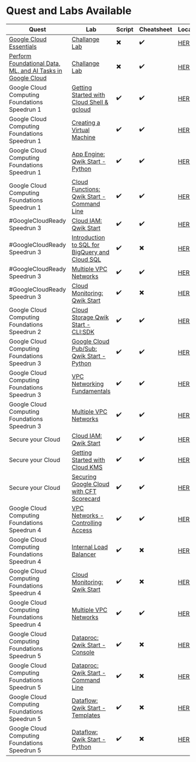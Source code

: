 # Quest and Labs Available

 | Quest | Lab | Script | Cheatsheet | Location |
 | ----- | --- | ------ | ---------- | -------- |
 | [Google Cloud Essentials](https://www.qwiklabs.com/quests/23) | [Challange Lab](https://www.qwiklabs.com/focuses/1734?parent=catalog) | :heavy_multiplication_x: | :heavy_check_mark: | [HERE](GC%20Essentials%20-%20Challenge%20Lab.md) |
  | [Perform Foundational Data, ML, and AI Tasks in Google Cloud](https://www.qwiklabs.com/quests/117) | [Challange Lab](https://www.qwiklabs.com/focuses/11044?parent=catalog) | :heavy_multiplication_x: | :heavy_check_mark: | [HERE](Perform%20Foundational%20Data%2C%20ML%2C%20and%20AI%20Tasks%20in%20Google%20Cloud%2FChallange%20Lab.md) |
 | Google Cloud Computing Foundations Speedrun 1 | [Getting Started with Cloud Shell & gcloud](https://www.qwiklabs.com/focuses/563?parent=catalog) | :heavy_check_mark: | :heavy_check_mark: | [HERE](Google%20Cloud%20Computing%20Foundations%20Speedrun%201/Getting%20Started%20with%20Cloud%20Shell%20%26%20gcloud) |
 | Google Cloud Computing Foundations Speedrun 1 | [Creating a Virtual Machine](https://www.qwiklabs.com/focuses/3563?parent=catalog) | :heavy_check_mark: | :heavy_check_mark: | [HERE](Google%20Cloud%20Computing%20Foundations%20Speedrun%201/Creating%20a%20Virtual%20Machine) |
 | Google Cloud Computing Foundations Speedrun 1 | [App Engine: Qwik Start - Python](https://www.qwiklabs.com/focuses/1014?parent=catalog)  | :heavy_check_mark: | :heavy_check_mark: | [HERE](Google%20Cloud%20Computing%20Foundations%20Speedrun%201/App%20Engine%20Qwik%20Start%20-%20Python) |
 | Google Cloud Computing Foundations Speedrun 1 | [Cloud Functions: Qwik Start - Command Line](https://www.qwiklabs.com/focuses/916?parent=catalog) | :heavy_check_mark: | :heavy_check_mark: | [HERE](Google%20Cloud%20Computing%20Foundations%20Speedrun%201/Cloud%20Functions%20Qwik%20Start%20-%20Command%20Line) |
 | #GoogleCloudReady Speedrun 3 | [Cloud IAM: Qwik Start](https://www.qwiklabs.com/focuses/551?parent=catalog) | :heavy_check_mark: | :heavy_check_mark: | [HERE](GoogleCloudReady%20Speedrun%203/Cloud%20IAM%20%20Qwik%20Start) |
 | #GoogleCloudReady Speedrun 3 | [Introduction to SQL for BigQuery and Cloud SQL](https://www.qwiklabs.com/focuses/2802?parent=catalog) | :heavy_check_mark: | :heavy_multiplication_x: | [HERE](GoogleCloudReady%20Speedrun%203/Introduction%20to%20SQL%20for%20BigQuery%20and%20Cloud%20SQL) |
 | #GoogleCloudReady Speedrun 3 | [Multiple VPC Networks](https://www.qwiklabs.com/focuses/1230?parent=catalog) | :heavy_check_mark: | :heavy_check_mark: | [HERE](GoogleCloudReady%20Speedrun%203/Multiple%20VPC%20Networks) |
 | #GoogleCloudReady Speedrun 3 | [Cloud Monitoring: Qwik Start](https://www.qwiklabs.com/focuses/10599?parent=catalog) | :heavy_check_mark: | :heavy_multiplication_x: | [HERE](GoogleCloudReady%20Speedrun%203/Cloud%20Monitoring%20%20Qwik%20Start) |
 | Google Cloud Computing Foundations Speedrun 2 | [Cloud Storage Qwik Start - CLI:SDK](https://www.qwiklabs.com/focuses/569?parent=catalog) | :heavy_check_mark: | :heavy_check_mark: | [HERE](Google%20Cloud%20Computing%20Foundations%20Speedrun%202/Cloud%20Storage%20Qwik%20Start%20-%20CLI:SDK) |
 | Google Cloud Computing Foundations Speedrun 3 | [Google Cloud Pub/Sub: Qwik Start - Python](https://www.qwiklabs.com/focuses/2775?parent=catalog) | :heavy_check_mark: | :heavy_check_mark: | [HERE](Google%20Cloud%20Computing%20Foundations%20Speedrun%203/Google%20Cloud%20Pub:Sub%20-%20Qwik%20Start%20-%20Python) |
 | Google Cloud Computing Foundations Speedrun 3 | [VPC Networking Fundamentals](https://www.qwiklabs.com/focuses/1229?parent=catalog) | :heavy_check_mark: | :heavy_check_mark: | [HERE](Google%20Cloud%20Computing%20Foundations%20Speedrun%203/VPC%20Networking%20Fundamentals) |
 | Google Cloud Computing Foundations Speedrun 3 | [Multiple VPC Networks](https://www.qwiklabs.com/focuses/1230?parent=catalog) | :heavy_check_mark: | :heavy_check_mark: | [HERE](Google%20Cloud%20Computing%20Foundations%20Speedrun%203/VPC%20Networking%20Fundamentals) |
 | Secure your Cloud | [Cloud IAM: Qwik Start](https://www.qwiklabs.com/focuses/551?parent=catalog) | :heavy_check_mark: | :heavy_check_mark: | [HERE](Secure%20your%20Cloud/Cloud%20IAM%20%20Qwik%20Start) |
 | Secure your Cloud | [Getting Started with Cloud KMS](https://www.qwiklabs.com/focuses/1713?parent=catalog) | :heavy_check_mark: | :heavy_check_mark: | [HERE](Secure%20your%20Cloud/Getting%20Started%20with%20Cloud%20KMS) |
 | Secure your Cloud | [Securing Google Cloud with CFT Scorecard](https://www.qwiklabs.com/focuses/10437?parent=catalog) | :heavy_check_mark: | :heavy_check_mark: | [HERE](Secure%20your%20Cloud/Securing%20Google%20Cloud%20with%20CFT%20Scorecard) |
| Google Cloud Computing Foundations Speedrun 4 | [VPC Networks - Controlling Access](https://www.qwiklabs.com/focuses/1231?parent=catalog) | :heavy_check_mark: | :heavy_check_mark: | [HERE](Google%20Cloud%20Computing%20Foundations%20Speedrun%204/VPC%20Networks%20-%20Controlling%20Access) |
| Google Cloud Computing Foundations Speedrun 4 | [Internal Load Balancer](https://www.qwiklabs.com/focuses/1910?parent=catalog) | :heavy_check_mark: | :heavy_multiplication_x: | [HERE](Google%20Cloud%20Computing%20Foundations%20Speedrun%204/Internal%20Load%20Balancer) |
| Google Cloud Computing Foundations Speedrun 4 | [Cloud Monitoring: Qwik Start](https://www.qwiklabs.com/focuses/10599?parent=catalog) | :heavy_check_mark: | :heavy_multiplication_x: | [HERE](Google%20Cloud%20Computing%20Foundations%20Speedrun%204/Cloud%20Monitoring%20%20Qwik%20Start) |
| Google Cloud Computing Foundations Speedrun 4 | [Multiple VPC Networks](https://www.qwiklabs.com/focuses/1230?parent=catalog) | :heavy_check_mark: | :heavy_check_mark: | [HERE](Google%20Cloud%20Computing%20Foundations%20Speedrun%204/Multiple%20VPC%20Networks) |
| Google Cloud Computing Foundations Speedrun 5 | [Dataproc: Qwik Start - Console](https://www.qwiklabs.com/focuses/586?parent=catalog) | :heavy_check_mark: | :heavy_multiplication_x: | [HERE](Google%20Cloud%20Computing%20Foundations%20Speedrun%205/Dataproc:%20Qwik%20Start%20-%20Console) |
| Google Cloud Computing Foundations Speedrun 5 | [Dataproc: Qwik Start - Command Line](https://www.qwiklabs.com/focuses/585?parent=catalog) | :heavy_check_mark: | :heavy_multiplication_x: | [HERE](Google%20Cloud%20Computing%20Foundations%20Speedrun%205/Dataproc:%20Qwik%20Start%20-%20Command%20Line) |
| Google Cloud Computing Foundations Speedrun 5 | [Dataflow: Qwik Start - Templates](https://www.qwiklabs.com/focuses/1101?parent=catalog) | :heavy_check_mark: | :heavy_multiplication_x: | [HERE](Google%20Cloud%20Computing%20Foundations%20Speedrun%205/Dataflow:%20Qwik%20Start%20-%20Templates) |
| Google Cloud Computing Foundations Speedrun 5 | [Dataflow: Qwik Start - Python](https://www.qwiklabs.com/focuses/1100?parent=catalog) | :heavy_check_mark: | :heavy_multiplication_x: | [HERE](Google%20Cloud%20Computing%20Foundations%20Speedrun%205/Dataflow:%20Qwik%20Start%20-%20Python) |